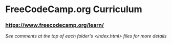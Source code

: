 # FreeCodeCamp.org Curriculum

### https://www.freecodecamp.org/learn/

_See comments at the top of each folder's <index.html> files for more details_

